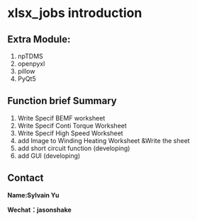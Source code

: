 # xlsx_jobs introduction
## Extra Module:
1. npTDMS
2. openpyxl
3. pillow
4. PyQt5

## Function brief Summary
1. Write Specif BEMF worksheet
2. Write Specif Conti Torque Worksheet
3. Write Specif High Speed Worksheet
4. add Image to Winding Heating Worksheet &Write the sheet
5. add short circuit function (developing)
6. add GUI (developing)
## Contact
**Name:Sylvain Yu**

**Wechat：jasonshake**
